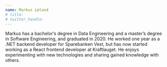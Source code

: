 ```yaml
---
name: Markus Løland
# title: 
# twitter_handle: 
---
```

Markus has a bachelor’s degree in Data Engineering and a master’s degree in Software Engineering, and graduated in 2020. He worked one year as a .NET backend developer for Sparebanken Vest, but has now started working as a React frontend developer at Kraftlauget. He enjoys experimenting with new technologies and sharing gained knowledge with others. 
